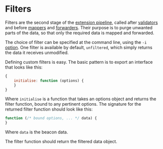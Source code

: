# Filters

Filters are the second stage of the [extension pipeline][extensions], called after [validators] and before [mappers] and [forwarders]. Their purpose is to purge unwanted parts of the data, so that only the required data is mapped and forwarded.

The choice of filter can be specified at the command line, using the `-i` [option]. One filter is available by default, `unfiltered`, which simply returns the data it receives unmodified.

Defining custom filters is easy. The basic pattern is to export an interface that looks like this:

```javascript
{
	initialise: function (options) {
	}
}
```

Where `initialise` is a function that takes an options object and returns the filter function, bound to any pertinent options. The signature for the returned filter function should look like this:

```javascript
function (/* bound options, ... */ data) {
}
```

Where `data` is the beacon data.

The filter function should return the filtered data object.

[extensions]: ../extensions.md
[validators]: ../validators/README.md
[mappers]: ../mappers/README.md
[forwarders]: ../forwarders/README.md
[option]: ../../README.md#from-the-command-line
